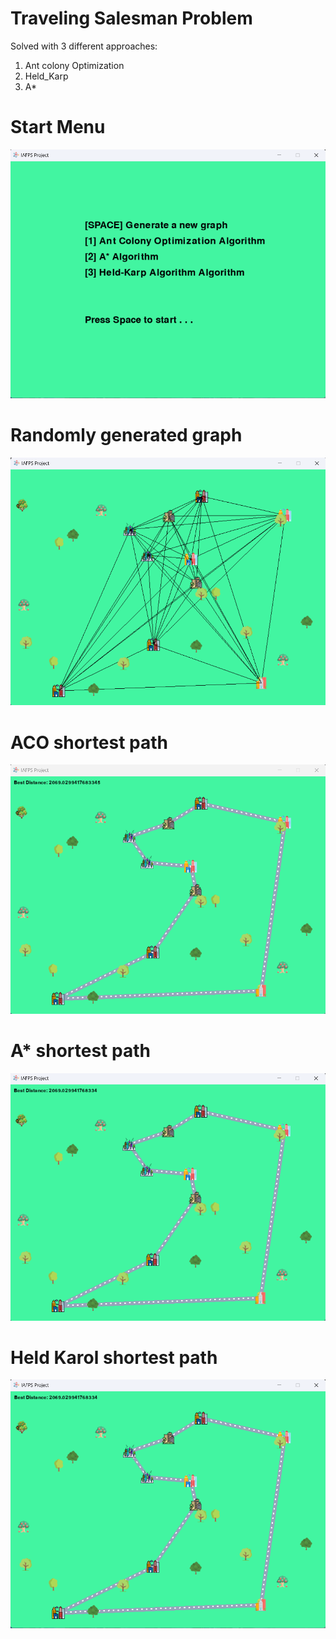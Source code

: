 # Traveling Salesman Problem

Solved with 3 different approaches: 
1. Ant colony Optimization
2. Held_Karp
3. A*

# Start Menu
![img.png](readme_imgs/img.png)

# Randomly generated graph
![img_1.png](readme_imgs/img_1.png)

# ACO shortest path
![img_2.png](readme_imgs/img_2.png)

# A* shortest path
![img_3.png](readme_imgs/img_3.png)

# Held Karol shortest path
![img_4.png](readme_imgs/img_4.png)